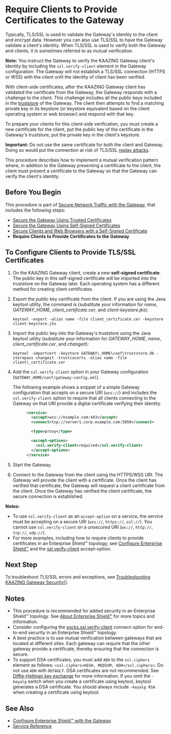 Require Clients to Provide Certificates to the Gateway
===============================================================================

Typically, TLS/SSL is used to validate the Gateway's identity to the client and encrypt data. However you can also use TLS/SSL to have the Gateway validate a client's identity. When TLS/SSL is used to verify both the Gateway and clients, it is sometimes referred to as mutual verification.

**Note:** You instruct the Gateway to verify the KAAZING Gateway client's identity by including the `ssl.verify-client` element in the Gateway configuration. The Gateway will not establish a TLS/SSL connection (HTTPS or WSS) with the client until the identity of client has been verified.

With client-side certificates, after the KAAZING Gateway client has validated the certificate from the Gateway, the Gateway responds with a challenge to the client. This challenge includes all the public keys included in the [truststore](../admin-reference/r_configure_gateway_security.md#truststore) of the Gateway. The client then attempts to find a matching private key in its keystore (or keystore equivalent based on the client operating system or web browser) and respond with that key.

To prepare your clients for this client-side verification, you must create a new certificate for the client, put the public key of the certificate in the Gateway's truststore, put the private key in the client's keystore.

**Important:** Do not use the same certificate for both the client and Gateway. Doing so would put the connection at risk of TLS/SSL [replay attacks](http://en.wikipedia.org/wiki/Replay_attack "Replay attack - Wikipedia, the free encyclopedia").

This procedure describes how to implement a mutual verification pattern where, in addition to the Gateway presenting a certificate to the client, the client must present a certificate to the Gateway so that the Gateway can verify the client's identity.

Before You Begin
----------------

This procedure is part of [Secure Network Traffic with the Gateway](../security/o_tls.md), that includes the following steps:

-   [Secure the Gateway Using Trusted Certificates](p_tls_trusted.md)
-   [Secure the Gateway Using Self-Signed Certificates](p_tls_selfsigned.md)
-   [Secure Clients and Web Browsers with a Self-Signed Certificate](p_tls_clientapp.md)
-   **Require Clients to Provide Certificates to the Gateway**

To Configure Clients to Provide TLS/SSL Certificates
----------------------------------------------------

1.  On the KAAZING Gateway client, create a new **self-signed certificate**. The public key in this self-signed certificate will be imported into the truststore on the Gateway later. Each operating system has a different method for creating client certificates.
2.  Export the public key certificate from the client. If you are using the Java keytool utility, the command is (substitute your information for *name*, *GATEWAY\_HOME*, *client_certificate.cer*, and *client-keystore.jks*):

    `keytool -export -alias name -file client_certificate.cer -keystore client-keystore.jks`

3.  Import the public key into the Gateway's truststore using the Java keytool utility (substitute your information for *GATEWAY\_HOME*, *name*, *client_certificate.cer*, and *changeit*):

    `keytool -importcert -keystore GATEWAY\_HOME\conf\truststore.db -storepass changeit -trustcacerts -alias name -file client\_certificate.cer`

4.  Add the `ssl.verify-client` option in your Gateway configuration (`GATEWAY_HOME/conf/gateway-config.xml`).

    The following example shows a snippet of a simple Gateway configuration that accepts on a secure URI (`wss://`) and includes the `ssl.verify-client` option to require that all clients connecting to the Gateway on that URI provide a digital certificate verifying their identity.

    ``` xml
          <service>
            <accept>wss://example.com:443</accept>
            <connect>tcp://server1.corp.example.com:5050</connect>

            <type>proxy</type>

            <accept-options>
              <ssl.verify-client>required</ssl.verify-client>
            </accept-options>
          </service>

    ```

5.  Start the Gateway.
6.  Connect to the Gateway from the client using the HTTPS/WSS URI. The Gateway will provide the client with a certificate. Once the client has verified that certificate, the Gateway will request a client certificate from the client. Once the Gateway has verified the client certificate, the secure connection is established.

**Notes:**
-   To use `ssl.verify-client` as an `accept-option` on a service, the service must be accepting on a secure URI (`wss://`, `https://`, `ssl://`). You cannot use `ssl.verify-client` on a unsecured URI (`ws://`, `http://`, `tcp://`, `udp://`).
-   For more examples, including how to require clients to provide certificates in an Enterprise Shield™ topology, see [Configure Enterprise Shield™](../enterprise-shield/p_enterprise_shield_config.md) and the [ssl.verify-client](../admin-reference/r_configure_gateway_service.md#sslverify-client) accept-option.

Next Step
---------

To troubleshoot TLS/SSL errors and exceptions, see [Troubleshooting KAAZING Gateway Security](../troubleshooting/p_troubleshoot_security.md)[].

Notes
-----

-   This procedure is recommended for added security in an Enterprise Shield™ topology. See [About Enterprise Shield™](../enterprise-shield/o_enterprise_shield_checklist.md) for more topics and information.
-   Consider configuring the [socks.ssl.verify-client](../admin-reference/r_configure_gateway_service.md#sockssslverify-client) connect-option for end-to-end security in an Enterprise Shield™ topology.
-   A best practice is to use mutual verification between gateways that are located at different sites. Each gateway can require that the other gateway provide a certificate, thereby ensuring that the connection is secure.
-   To support DSA certificates, you must add `ADH` to the `ssl.ciphers` element as follows: `<ssl.ciphers>HIGH, MEDIUM, ADH</ssl.ciphers>`. Do not use `ADH` with `DEFAULT`. DSA certificates are not recommended. See [Diffie-Hellman key exchange](http://en.wikipedia.org/wiki/Diffie%E2%80%93Hellman_key_exchange#Security) for more information. If you omit the `-keyalg` switch when you create a certificate using keytool, keytool generates a DSA certificate. You should always include `-keyalg RSA` when creating a certificate using keytool.

See Also
--------

-   [Configure Enterprise Shield™ with the Gateway](../enterprise-shield/o_enterprise_shield_checklist.md)
-   [Service Reference](../admin-reference/r_configure_gateway_service.md)

